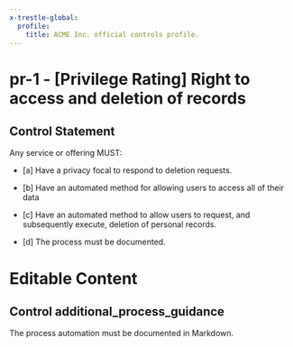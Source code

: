 ```yaml
---
x-trestle-global:
  profile:
    title: ACME Inc. official controls profile.
---
```


# pr-1 - \[Privilege Rating\] Right to access and deletion of records

## Control Statement

Any service or offering MUST:

- \[a\] Have a privacy focal to respond to deletion requests.

- \[b\] Have an automated method for allowing users to access all of their data

- \[c\] Have an automated method to allow users to request, and subsequently execute, deletion of personal records.

- \[d\] The process must be documented.

# Editable Content

<!-- Make additions and edits below -->
<!-- The above represents the contents of the control as received by the profile, prior to additions. -->
<!-- If the profile makes additions to the control, they will appear below. -->
<!-- The above markdown may not be edited but you may edit the content below, and/or introduce new additions to be made by the profile. -->
<!-- If there is a yaml header at the top, parameter values may be edited. Use --set-parameters to incorporate the changes during assembly. -->
<!-- The content here will then replace what is in the profile for this control, after running profile-assemble. -->
<!-- The added parts in the profile for this control are below.  You may edit them and/or add new ones. -->
<!-- Each addition must have a heading either of the form ## Control my_addition_name -->
<!-- or ## Part a. (where the a. refers to one of the control statement labels.) -->
<!-- "## Control" parts are new parts added after the statement part. -->
<!-- "## Part" parts are new parts added into the top-level statement part with that label. -->
<!-- Subparts may be added with nested hash levels of the form ### My Subpart Name -->
<!-- underneath the parent ## Control or ## Part being added -->
<!-- See https://ibm.github.io/compliance-trestle/tutorials/ssp_profile_catalog_authoring/ssp_profile_catalog_authoring for guidance. -->

## Control additional_process_guidance

The process automation must be documented in Markdown.

